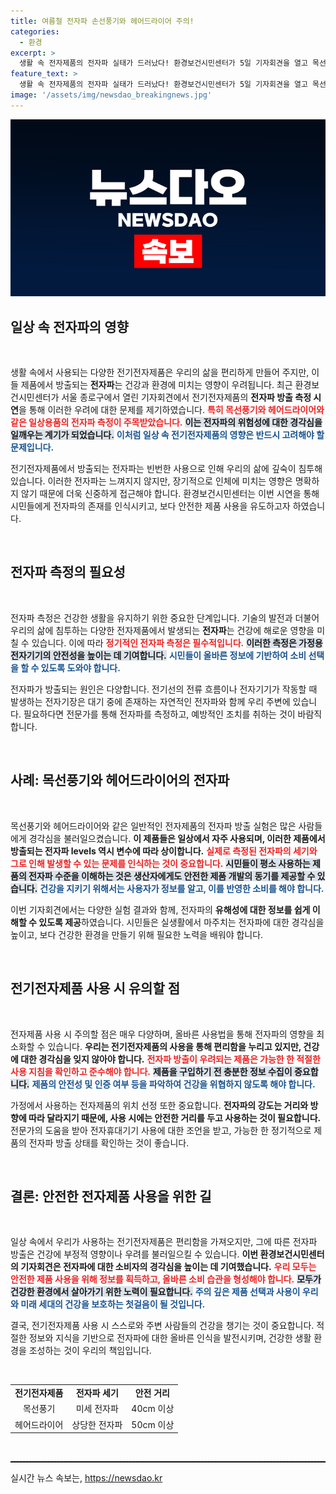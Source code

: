 ```yaml
---
title: 여름철 전자파 손선풍기와 헤어드라이어 주의!
categories:
  - 환경
excerpt: >
  생활 속 전자제품의 전자파 실태가 드러났다! 환경보건시민센터가 5일 기자회견을 열고 목선풍기와 헤어드라이어의 전자파 방출을 측정하며 전기전자제품의 숨겨진 위험을 공개했다. 클릭해 궁금증을 해결하세요!
feature_text: >
  생활 속 전자제품의 전자파 실태가 드러났다! 환경보건시민센터가 5일 기자회견을 열고 목선풍기와 헤어드라이어의 전자파 방출을 측정하며 전기전자제품의 숨겨진 위험을 공개했다. 클릭해 궁금증을 해결하세요!
image: '/assets/img/newsdao_breakingnews.jpg'
---
```


<p><img src="/assets/img/newsdao_breakingnews.jpg" alt="cryptoinkorea 속보" /></p>

<h2 data-ke-size="size26">일상 속 전자파의 영향</h2>

<p data-ke-size="size16">&nbsp;</p>

<p>생활 속에서 사용되는 다양한 전기전자제품은 우리의 삶을 편리하게 만들어 주지만, 이들 제품에서 방출되는 <b>전자파</b>는 건강과 환경에 미치는 영향이 우려됩니다. 최근 환경보건시민센터가 서울 종로구에서 열린 기자회견에서 전기전자제품의 <strong>전자파 방출 측정 시연</strong>을 통해 이러한 우려에 대한 문제를 제기하였습니다. <b><span style="color: #ee2323;">특히 목선풍기와 헤어드라이어와 같은 일상용품의 전자파 측정이 주목받았습니다.</span></b> <b><span style="background-color: #21538527;">이는 전자파의 위험성에 대한 경각심을 일깨우는 계기가 되었습니다.</span></b> <b><span style="color: #1a5490;">이처럼 일상 속 전기전자제품의 영향은 반드시 고려해야 할 문제입니다.</span></b></p>

<p>전기전자제품에서 방출되는 전자파는 빈번한 사용으로 인해 우리의 삶에 깊숙이 침투해 있습니다. 이러한 전자파는 느껴지지 않지만, 장기적으로 인체에 미치는 영향은 명확하지 않기 때문에 더욱 신중하게 접근해야 합니다. 환경보건시민센터는 이번 시연을 통해 시민들에게 전자파의 존재를 인식시키고, 보다 안전한 제품 사용을 유도하고자 하였습니다.</p>

<p data-ke-size="size16">&nbsp;</p>

<h2 data-ke-size="size26">전자파 측정의 필요성</h2>

<p data-ke-size="size16">&nbsp;</p>

<p>전자파 측정은 건강한 생활을 유지하기 위한 중요한 단계입니다. 기술의 발전과 더불어 우리의 삶에 침투하는 다양한 전자제품에서 발생되는 <b>전자파</b>는 건강에 해로운 영향을 미칠 수 있습니다. 이에 따라 <b><span style="color: #ee2323;">정기적인 전자파 측정은 필수적입니다.</span></b> <b><span style="background-color: #21538527;">이러한 측정은 가정용 전자기기의 안전성을 높이는 데 기여합니다.</span></b> <b><span style="color: #1a5490;">시민들이 올바른 정보에 기반하여 소비 선택을 할 수 있도록 도와야 합니다.</span></b></p>

<p>전자파가 방출되는 원인은 다양합니다. 전기선의 전류 흐름이나 전자기기가 작동할 때 발생하는 전자기장은 대기 중에 존재하는 자연적인 전자파와 함께 우리 주변에 있습니다. 필요하다면 전문가를 통해 전자파를 측정하고, 예방적인 조치를 취하는 것이 바람직합니다.</p>

<p data-ke-size="size16">&nbsp;</p>

<h2 data-ke-size="size26">사례: 목선풍기와 헤어드라이어의 전자파</h2>

<p data-ke-size="size16">&nbsp;</p>

<p>목선풍기와 헤어드라이어와 같은 일반적인 전자제품의 전자파 방출 실험은 많은 사람들에게 경각심을 불러일으켰습니다. <b>이 제품들은 일상에서 자주 사용되며, 이러한 제품에서 방출되는 전자파 levels 역시 변수에 따라 상이합니다.</b> <b><span style="color: #ee2323;">실제로 측정된 전자파의 세기와 그로 인해 발생할 수 있는 문제를 인식하는 것이 중요합니다.</span></b> <b><span style="background-color: #21538527;">시민들이 평소 사용하는 제품의 전자파 수준을 이해하는 것은 생산자에게도 안전한 제품 개발의 동기를 제공할 수 있습니다.</span></b> <b><span style="color: #1a5490;">건강을 지키기 위해서는 사용자가 정보를 알고, 이를 반영한 소비를 해야 합니다.</span></b></p>

<p>이번 기자회견에서는 다양한 실험 결과와 함께, 전자파의 <b>유해성에 대한 정보를 쉽게 이해할 수 있도록 제공</b>하였습니다. 시민들은 실생활에서 마주치는 전자파에 대한 경각심을 높이고, 보다 건강한 환경을 만들기 위해 필요한 노력을 배워야 합니다.</p>

<p data-ke-size="size16">&nbsp;</p>

<h2 data-ke-size="size26">전기전자제품 사용 시 유의할 점</h2>

<p data-ke-size="size16">&nbsp;</p>

<p>전자제품 사용 시 주의할 점은 매우 다양하며, 올바른 사용법을 통해 전자파의 영향을 최소화할 수 있습니다. <b>우리는 전기전자제품의 사용을 통해 편리함을 누리고 있지만, 건강에 대한 경각심을 잊지 않아야 합니다.</b> <b><span style="color: #ee2323;">전자파 방출이 우려되는 제품은 가능한 한 적절한 사용 지침을 확인하고 준수해야 합니다.</span></b> <b><span style="background-color: #21538527;">제품을 구입하기 전 충분한 정보 수집이 중요합니다.</span></b> <b><span style="color: #1a5490;">제품의 안전성 및 인증 여부 등을 파악하여 건강을 위협하지 않도록 해야 합니다.</span></b></p>

<p>가정에서 사용하는 전자제품의 위치 선정 또한 중요합니다. <b>전자파의 강도는 거리와 방향에 따라 달라지기 때문에, 사용 시에는 안전한 거리를 두고 사용하는 것이 필요합니다.</b> 전문가의 도움을 받아 전자휴대기기 사용에 대한 조언을 받고, 가능한 한 정기적으로 제품의 전자파 방출 상태를 확인하는 것이 좋습니다.</p>

<p data-ke-size="size16">&nbsp;</p>

<h2 data-ke-size="size26">결론: 안전한 전자제품 사용을 위한 길</h2>

<p data-ke-size="size16">&nbsp;</p>

<p>일상 속에서 우리가 사용하는 전기전자제품은 편리함을 가져오지만, 그에 따른 전자파 방출은 건강에 부정적 영향이나 우려를 불러일으킬 수 있습니다. <b>이번 환경보건시민센터의 기자회견은 전자파에 대한 소비자의 경각심을 높이는 데 기여했습니다.</b> <b><span style="color: #ee2323;">우리 모두는 안전한 제품 사용을 위해 정보를 획득하고, 올바른 소비 습관을 형성해야 합니다.</span></b> <b><span style="background-color: #21538527;">모두가 건강한 환경에서 살아가기 위한 노력이 필요합니다.</span></b> <b><span style="color: #1a5490;">주의 깊은 제품 선택과 사용이 우리와 미래 세대의 건강을 보호하는 첫걸음이 될 것입니다.</span></b></p>

<p>결국, 전기전자제품 사용 시 스스로와 주변 사람들의 건강을 챙기는 것이 중요합니다. 적절한 정보와 지식을 기반으로 전자파에 대한 올바른 인식을 발전시키며, 건강한 생활 환경을 조성하는 것이 우리의 책임입니다.</p>

<p data-ke-size="size16">&nbsp;</p>

<table style="width: 100%; border-collapse: collapse;">
  <tr>
    <td style="text-align: center; height: 17px;"><b>전기전자제품</b></td>
    <td style="text-align: center; height: 17px;"><b>전자파 세기</b></td>
    <td style="text-align: center; height: 17px;"><b>안전 거리</b></td>
  </tr>
  <tr>
    <td style="text-align: center; height: 17px;">목선풍기</td>
    <td style="text-align: center; height: 17px;">미세 전자파</td>
    <td style="text-align: center; height: 17px;">40cm 이상</td>
  </tr>
  <tr>
    <td style="text-align: center; height: 17px;">헤어드라이어</td>
    <td style="text-align: center; height: 17px;">상당한 전자파</td>
    <td style="text-align: center; height: 17px;">50cm 이상</td>
  </tr>
</table>

<p data-ke-size="size16">&nbsp;</p>

<hr style="border-top: 1px dashed #000;"/>
실시간 뉴스 속보는, <a href="https://newsdao.kr" rel="dofollow">https://newsdao.kr</a>


